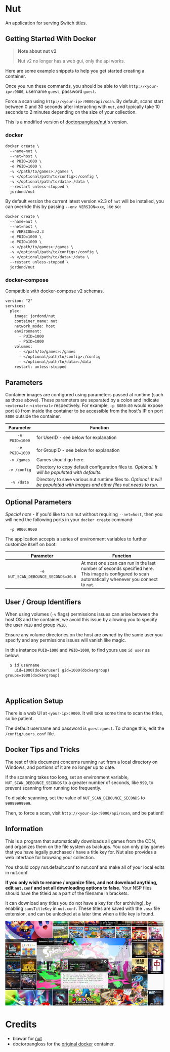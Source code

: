 # Nut

An application for serving Switch titles.

## Getting Started With Docker

> **Note about nut v2**
>
> Nut v2 no longer has a web gui, only the api works.

Here are some example snippets to help you get started creating a container.

Once you run these commands, you should be able to visit `http://<your-ip>:9000`, username `guest`, password `guest`.

Force a scan using `http://<your-ip>:9000/api/scan`. By default, scans start between 0 and 30 seconds after interacting with `nut`, and typically take 10 seconds to 2 minutes depending on the size of your collection.

This is a modified version of [doctorpangloss/nut](https://github.com/doctorpangloss/nut)'s version.

### docker

```
docker create \
  --name=nut \
  --net=host \
  -e PUID=1000 \
  -e PGID=1000 \
  -v </path/to/games>:/games \
  -v </optional/path/to/config>:/config \
  -v </optional/path/to/data>:/data \
  --restart unless-stopped \
  jordond/nut
```

By default version the current latest version v2.3 of `nut` will be installed, you can override this by passing `--env VERSION=xxx`, like so:

```
docker create \
  --name=nut \
  --net=host \
  -e VERSION=v2.3
  -e PUID=1000 \
  -e PGID=1000 \
  -v </path/to/games>:/games \
  -v </optional/path/to/config>:/config \
  -v </optional/path/to/data>:/data \
  --restart unless-stopped \
  jordond/nut
```

### docker-compose

Compatible with docker-compose v2 schemas.

```
version: "2"
services:
  plex:
    image: jordond/nut
    container_name: nut
    network_mode: host
    environment:
      - PUID=1000
      - PGID=1000
    volumes:
      - </path/to/games>:/games
      - </optional/path/to/config>:/config
      - </optional/path/to/data>:/data
    restart: unless-stopped
```

## Parameters

Container images are configured using parameters passed at runtime (such as those above). These parameters are separated by a colon and indicate `<external>:<internal>` respectively. For example, `-p 8080:80` would expose port `80` from inside the container to be accessible from the host's IP on port `8080` outside the container.

| Parameter | Function |
| :----: | --- |
| `-e PUID=1000` | for UserID - see below for explanation |
| `-e PGID=1000` | for GroupID - see below for explanation |
| `-v /games` | Games should go here. |
| `-v /config` | Directory to copy default configuration files to. *Optional. It will be populated with defaults.* |
| `-v /data` | Directory to save various nut runtime files to. *Optional. It will be populated with images and other files nut needs to run.* |

## Optional Parameters

*Special note* - If you'd like to run nut without requiring `--net=host`, then you will need the following ports in your `docker create` command:

```
  -p 9000:9000
```

The application accepts a series of environment variables to further customize itself on boot:

| Parameter | Function |
| :---: | --- |
| `-e NUT_SCAN_DEBOUNCE_SECONDS=30.0` | At most one scan can run in the last number of seconds specified here. This image is configured to scan automatically whenever you connect to `nut`. |


## User / Group Identifiers

When using volumes (`-v` flags) permissions issues can arise between the host OS and the container, we avoid this issue by allowing you to specify the user `PUID` and group `PGID`.

Ensure any volume directories on the host are owned by the same user you specify and any permissions issues will vanish like magic.

In this instance `PUID=1000` and `PGID=1000`, to find yours use `id user` as below:

```
  $ id username
    uid=1000(dockeruser) gid=1000(dockergroup) groups=1000(dockergroup)
```


&nbsp;
## Application Setup

There is a web UI at `<your-ip>:9000`. It will take some time to scan the titles, so be patient.

The default username and password is `guest:guest`. To change this, edit the `/config/users.conf` file.

## Docker Tips and Tricks

The rest of this document concerns running `nut` from a local directory on Windows, and portions of it are no longer up to date.

If the scanning takes too long, set an environment variable, `NUT_SCAN_DEBOUNCE_SECONDS` to a greater number of seconds, like `999`, to prevent scanning from running too frequently.

To disable scanning, set the value of `NUT_SCAN_DEBOUNCE_SECONDS` to `99999999999`.

Then, to force a scan, visit `http://<your-ip>:9000/api/scan`, and be patient!

## Information

This is a program  that automatically downloads all games from the CDN, and organizes them on the file system as backups.  You can only play games that you have legally purchased / have a title key for.  Nut also provides a web interface for browsing your collection.

You should copy nut.default.conf to nut.conf and make all of your local edits in nut.conf.

**If you only wish to rename / organize files, and not download anything, edit `nut.conf` and set all downloading options to false.** Your NSP files should have the titleid as a part of the filename in brackets.

It can download any titles you do not have a key for (for archiving), by enabling `sansTitleKey` in `nut.conf`.  These titles are saved with the `.nsx` file extension, and can be unlocked at a later time when a title key is found.

![alt text](https://raw.githubusercontent.com/blawar/nut/master/public_html/images/ss.jpg)

# Credits
- blawar for [nut](http://github.com/blawar/nut)
- doctorpangloss for the [original docker](https://github.com/doctorpangloss/nut) container.
